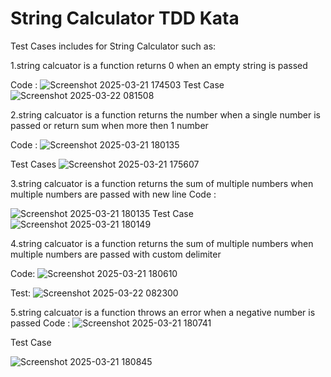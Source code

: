 # String Calculator TDD Kata

Test Cases includes for String Calculator such as:

1.string calcuator is a function returns 0 when an empty string is passed

Code :
![Screenshot 2025-03-21 174503](https://github.com/user-attachments/assets/291b6a98-8207-4be7-9252-07c99ffc0720)
Test Case
![Screenshot 2025-03-22 081508](https://github.com/user-attachments/assets/526956c0-5515-4a9c-9f1e-6b78e677e19c)


2.string calcuator is a function returns the number when a single number is passed or return sum when more then 1 number

Code :
![Screenshot 2025-03-21 180135](https://github.com/user-attachments/assets/49cbb707-d052-463a-904a-f77147919016)


Test Cases
![Screenshot 2025-03-21 175607](https://github.com/user-attachments/assets/57e732e2-6f6b-4c9d-b1dd-e10a29069512)

3.string calcuator is a function returns the sum of multiple numbers when multiple numbers are passed with new line
Code :

![Screenshot 2025-03-21 180135](https://github.com/user-attachments/assets/9804a81d-c008-4f80-a68d-fd395c985747)
Test Case
![Screenshot 2025-03-21 180149](https://github.com/user-attachments/assets/bfd67968-a335-42d0-9ae8-e55a5945462e)

4.string calcuator is a function returns the sum of multiple numbers when multiple numbers are passed with custom delimiter

Code:
![Screenshot 2025-03-21 180610](https://github.com/user-attachments/assets/cef9dd63-9f23-471b-9011-67a143fe6940)

Test:
![Screenshot 2025-03-22 082300](https://github.com/user-attachments/assets/66168acc-6997-46c8-bada-6bf2263eab06)

5.string calcuator is a function throws an error when a negative number is passed
Code :
![Screenshot 2025-03-21 180741](https://github.com/user-attachments/assets/0d30001e-9167-44fc-8377-2e29b87c78bf)

Test Case

![Screenshot 2025-03-21 180845](https://github.com/user-attachments/assets/c5ad9edf-f216-49b2-83fa-bc06cf9e08b1)








